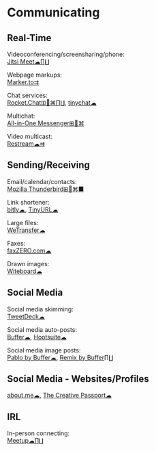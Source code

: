 # Communicating

## Real-Time

Videoconferencing/screensharing/phone:  
[Jitsi Meet☁∏∐](https://meet.jit.si/)

Webpage markups:  
[Marker.to⇉](http://marker.to/)

Chat services:  
[Rocket.Chat⊞🐧⌘∏∐](https://rocket.chat/),
[tinychat☁](https://tinychat.com)

Multichat:  
[All-in-One Messenger⊞🐧⌘](https://allinone.im/)

Video multicast:  
[Restream☁⇉](https://restream.io/)

## Sending/Receiving

Email/calendar/contacts:  
[Mozilla Thunderbird⊞🐧⌘■](https://www.thunderbird.net/)

Link shortener:  
[bitly☁](https://bitly.com/),
[TinyURL☁](https://tinyurl.com)

Large files:  
[WeTransfer☁](https://wetransfer.com/)

Faxes:  
[faxZERO.com☁](https://faxzero.com/)

Drawn images:  
[Witeboard☁](https://witeboard.com)

## Social Media

Social media skimming:  
[TweetDeck☁](https://tweetdeck.twitter.com/)

Social media auto-posts:  
[Buffer☁](https://buffer.com/),
[Hootsuite☁](https://hootsuite.com/)

Social media image posts:  
[Pablo by Buffer☁](https://pablo.buffer.com/),
[Remix by Buffer∏∐](https://buffer.com/remix)

## Social Media - Websites/Profiles

[about.me☁](https://about.me),
[The Creative Passport☁](https://www.creativepassport.net/)

## IRL

In-person connecting:  
[Meetup☁∏∐](https://www.meetup.com/)
